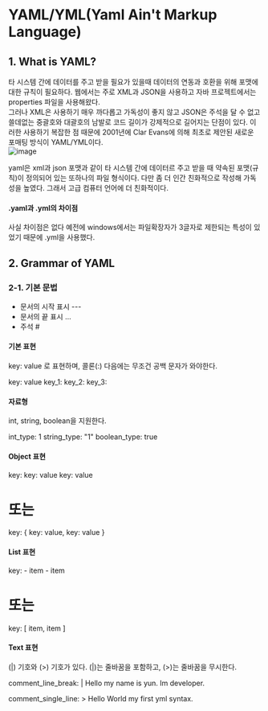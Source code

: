 # YAML/YML(Yaml Ain't Markup Language)

## 1. What is YAML?
타 시스템 간에 데이터를 주고 받을 필요가 있을때 데이터의 연동과 호환을 위해 포맷에 대한 규칙이 필요하다. 웹에서는 주로 XML과 JSON을 사용하고 자바 프로젝트에서는 properties 파일을 사용해왔다.  
그러나 XML은 사용하기 매우 까다롭고 가독성이 좋지 않고 JSON은 주석을 달 수 없고 쓸데없는 중괄호와 대괄호의 남발로 코드 길이가 강제적으로 길어지는 단점이 있다. 이러한 사용하기 복잡한 점 때문에 2001년에 Clar Evans에 의해 최초로 제안된 새로운 포매팅 방식이 YAML/YML이다.  
![image](https://github.com/choiyun9yu/OperatingSystem/assets/110392046/1ff29897-c412-4a15-b96a-d5eecb520161)

yaml은 xml과 json 포맷과 같이 타 시스템 간에 데이터르 주고 받을 때 약속된 포맷(규칙)이 정의되어 있는 또하나의 파일 형식이다. 다만 좀 더 인간 친화적으로 작성해 가독성을 높였다. 그래서 고급 컴퓨터 언어에 더 친화적이다.

#### .yaml과 .yml의 차이점
사실 차이점은 없다 예전에 windows에서는 파일확장자가 3글자로 제한되는 특성이 있었기 때문에 .yml을 사용했다.

## 2. Grammar of YAML

### 2-1. 기본 문법
- 문서의 시작 표시 ---
- 문서의 끝 표시 ...
- 주석 #
  
#### 기본 표현
key: value 로 표현하며, 콜론(:) 다음에는 무조건 공백 문자가 와야한다.

  key: value
    key_1:
      key_2:
        key_3:

#### 자료형
int, string, boolean을 지원한다.

  int_type: 1
  string_type: "1"
  boolean_type: true

#### Object 표현
  key:
    key: value
    key: value

  # 또는

  key: {
    key: value,
    key: value
  }

#### List 표현
  key:
    - item
    - item
  
  # 또는

  key: [
    item, item
  ]


#### Text 표현
(|) 기호와 (>) 기호가 있다. (|)는 줄바꿈을 포함하고, (>)는 줄바꿈을 무시한다.

  comment_line_break: |
    Hello my name is yun.
    Im developer.

  comment_single_line: >
    Hello World
    my first yml syntax.
